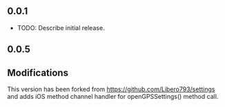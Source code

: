 ## 0.0.1

* TODO: Describe initial release.

## 0.0.5

## Modifications

This version has been forked from https://github.com/Libero793/settings and adds iOS method channel handler for openGPSSettings() method call.